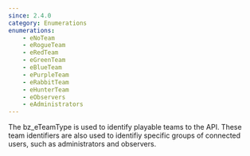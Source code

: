 ```yaml
---
since: 2.4.0
category: Enumerations
enumerations:
    - eNoTeam
    - eRogueTeam
    - eRedTeam
    - eGreenTeam
    - eBlueTeam
    - ePurpleTeam
    - eRabbitTeam
    - eHunterTeam
    - eObservers
    - eAdministrators
---
```


The bz_eTeamType is used to identify playable teams to the API. These team identifiers are also used to identifiy specific groups of connected users, such as administrators and observers.
